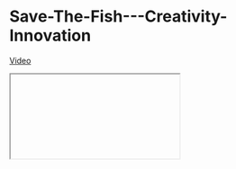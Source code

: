 # Save-The-Fish---Creativity-Innovation 


[Video](https://www.canva.com/design/DAEsfqAL0Eo/tTm74XvJ9Jm5d7u08hmVkw/watch?utm_content=DAEsfqAL0Eo&utm_campaign=designshare&utm_medium=link&utm_source=sharebutton)

<iframe>https://www.canva.com/design/DAEsfqAL0Eo/tTm74XvJ9Jm5d7u08hmVkw/watch?utm_content=DAEsfqAL0Eo&utm_campaign=designshare&utm_medium=link&utm_source=sharebutton</iframe>








